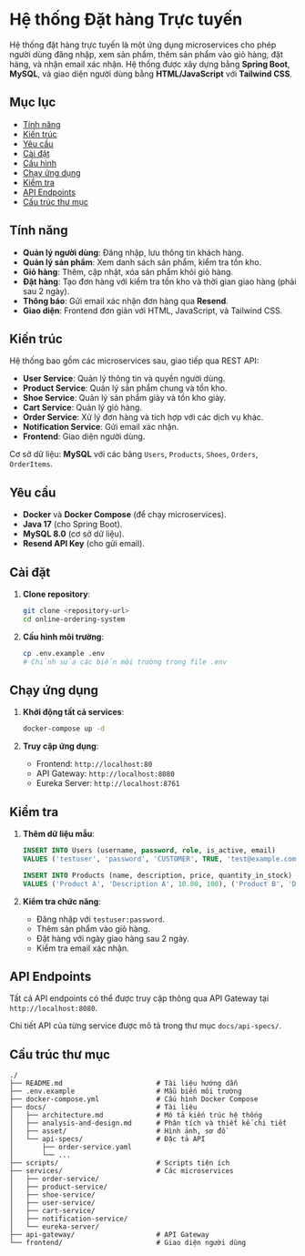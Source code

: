 # Hệ thống Đặt hàng Trực tuyến

Hệ thống đặt hàng trực tuyến là một ứng dụng microservices cho phép người dùng đăng nhập, xem sản phẩm, thêm sản phẩm vào giỏ hàng, đặt hàng, và nhận email xác nhận. Hệ thống được xây dựng bằng **Spring Boot**, **MySQL**, và giao diện người dùng bằng **HTML/JavaScript** với **Tailwind CSS**.

## Mục lục
- [Tính năng](#tính-năng)
- [Kiến trúc](#kiến-trúc)
- [Yêu cầu](#yêu-cầu)
- [Cài đặt](#cài-đặt)
- [Cấu hình](#cấu-hình)
- [Chạy ứng dụng](#chạy-ứng-dụng)
- [Kiểm tra](#kiểm-tra)
- [API Endpoints](#api-endpoints)
- [Cấu trúc thư mục](#cấu-trúc-thư-mục)

## Tính năng
- **Quản lý người dùng**: Đăng nhập, lưu thông tin khách hàng.
- **Quản lý sản phẩm**: Xem danh sách sản phẩm, kiểm tra tồn kho.
- **Giỏ hàng**: Thêm, cập nhật, xóa sản phẩm khỏi giỏ hàng.
- **Đặt hàng**: Tạo đơn hàng với kiểm tra tồn kho và thời gian giao hàng (phải sau 2 ngày).
- **Thông báo**: Gửi email xác nhận đơn hàng qua **Resend**.
- **Giao diện**: Frontend đơn giản với HTML, JavaScript, và Tailwind CSS.

## Kiến trúc
Hệ thống bao gồm các microservices sau, giao tiếp qua REST API:
- **User Service**: Quản lý thông tin và quyền người dùng.
- **Product Service**: Quản lý sản phẩm chung và tồn kho.
- **Shoe Service**: Quản lý sản phẩm giày và tồn kho giày.
- **Cart Service**: Quản lý giỏ hàng.
- **Order Service**: Xử lý đơn hàng và tích hợp với các dịch vụ khác.
- **Notification Service**: Gửi email xác nhận.
- **Frontend**: Giao diện người dùng.

Cơ sở dữ liệu: **MySQL** với các bảng `Users`, `Products`, `Shoes`, `Orders`, `OrderItems`.

## Yêu cầu
- **Docker** và **Docker Compose** (để chạy microservices).
- **Java 17** (cho Spring Boot).
- **MySQL 8.0** (cơ sở dữ liệu).
- **Resend API Key** (cho gửi email).

## Cài đặt
1. **Clone repository**:
   ```bash
   git clone <repository-url>
   cd online-ordering-system
   ```

2. **Cấu hình môi trường**:
   ```bash
   cp .env.example .env
   # Chỉnh sửa các biến môi trường trong file .env
   ```

## Chạy ứng dụng
1. **Khởi động tất cả services**:
   ```bash
   docker-compose up -d
   ```

2. **Truy cập ứng dụng**:
   - Frontend: `http://localhost:80`
   - API Gateway: `http://localhost:8080`
   - Eureka Server: `http://localhost:8761`

## Kiểm tra
1. **Thêm dữ liệu mẫu**:
   ```sql
   INSERT INTO Users (username, password, role, is_active, email) 
   VALUES ('testuser', 'password', 'CUSTOMER', TRUE, 'test@example.com');

   INSERT INTO Products (name, description, price, quantity_in_stock) 
   VALUES ('Product A', 'Description A', 10.00, 100), ('Product B', 'Description B', 20.00, 50);
   ```

2. **Kiểm tra chức năng**:
   - Đăng nhập với `testuser:password`.
   - Thêm sản phẩm vào giỏ hàng.
   - Đặt hàng với ngày giao hàng sau 2 ngày.
   - Kiểm tra email xác nhận.

## API Endpoints
Tất cả API endpoints có thể được truy cập thông qua API Gateway tại `http://localhost:8080`.

Chi tiết API của từng service được mô tả trong thư mục `docs/api-specs/`.

## Cấu trúc thư mục
```
./
├── README.md                       # Tài liệu hướng dẫn
├── .env.example                    # Mẫu biến môi trường
├── docker-compose.yml              # Cấu hình Docker Compose
├── docs/                           # Tài liệu
│   ├── architecture.md             # Mô tả kiến trúc hệ thống
│   ├── analysis-and-design.md      # Phân tích và thiết kế chi tiết
│   ├── asset/                      # Hình ảnh, sơ đồ
│   └── api-specs/                  # Đặc tả API
│       ├── order-service.yaml
│       └── ...
├── scripts/                        # Scripts tiện ích
├── services/                       # Các microservices
│   ├── order-service/
│   ├── product-service/
│   ├── shoe-service/
│   ├── user-service/
│   ├── cart-service/
│   ├── notification-service/
│   └── eureka-server/
├── api-gateway/                    # API Gateway
└── frontend/                       # Giao diện người dùng
```